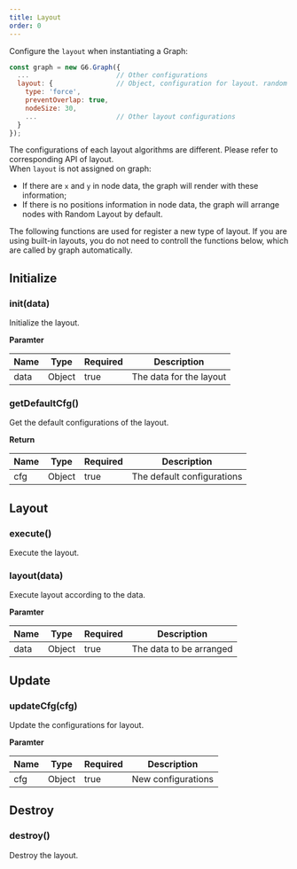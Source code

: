 ```yaml
---
title: Layout
order: 0
---
```


Configure the `layout` when instantiating a Graph:
```javascript
const graph = new G6.Graph({
  ...                      // Other configurations
  layout: {                // Object, configuration for layout. random by default
    type: 'force',
    preventOverlap: true,
    nodeSize: 30,
    ...                    // Other layout configurations
  }
});
```

The configurations of each layout algorithms are different. Please refer to corresponding API of layout.
<br />When `layout` is not assigned on graph:

- If there are `x` and `y` in node data, the graph will render with these information;
- If there is no positions information in node data, the graph will arrange nodes with Random Layout by default.

The following functions are used for register a new type of layout. If you are using built-in layouts, you do not need to controll the functions below, which are called by graph automatically.


## Initialize

### init(data)
Initialize the layout.


**Paramter**

| Name | Type | Required | Description |
| --- | --- | --- | --- |
| data | Object | true | The data for the layout |



### getDefaultCfg()
Get the default configurations of the layout.

**Return**

| Name | Type | Required | Description |
| --- | --- | --- | --- |
| cfg | Object | true | The default configurations |



## Layout

### execute()
Execute the layout.


### layout(data)
Execute layout according to the data.


**Paramter**

| Name | Type | Required | Description |
| --- | --- | --- | --- |
| data | Object | true | The data to be arranged |



## Update

### updateCfg(cfg)
Update the configurations for layout.


**Paramter**

| Name | Type | Required | Description |
| --- | --- | --- | --- |
| cfg | Object | true | New configurations |



## Destroy

### destroy()
Destroy the layout.
